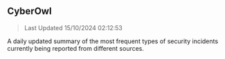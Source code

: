 ## CyberOwl 
> Last Updated 15/10/2024 02:12:53 


A daily updated summary of the most frequent types of security incidents currently being reported from different sources.

